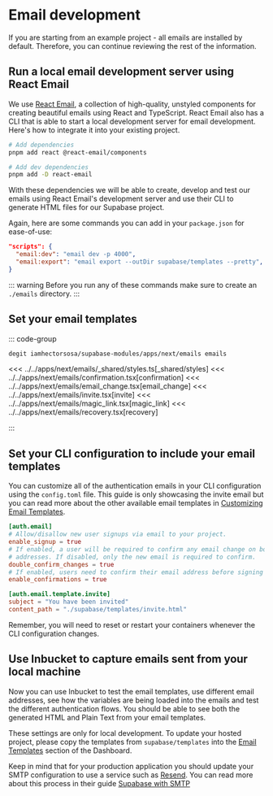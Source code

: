 # Email development

If you are starting from an example project - all emails are installed by default. Therefore, you can continue reviewing the rest of the information.

## Run a local email development server using React Email

We use [React Email](https://react.email/docs/cli), a collection of high-quality, unstyled components for creating beautiful emails using React and TypeScript. React Email also has a CLI that is able to start a local development server for email development. Here's how to integrate it into your existing project.

```bash
# Add dependencies
pnpm add react @react-email/components

# Add dev dependencies
pnpm add -D react-email
```

With these dependencies we will be able to create, develop and test our emails using React Email's development server and use their CLI to generate HTML files for our Supabase project.

Again, here are some commands you can add in your `package.json` for ease-of-use:

```json
"scripts": {
  "email:dev": "email dev -p 4000",
  "email:export": "email export --outDir supabase/templates --pretty",
}
```

::: warning
Before you run any of these commands make sure to create an `./emails` directory.
:::

## Set your email templates

::: code-group

```bash [Using degit]
degit iamhectorsosa/supabase-modules/apps/next/emails emails
```

<<< ../../apps/next/emails/_shared/styles.ts[_shared/styles]
<<< ../../apps/next/emails/confirmation.tsx[confirmation]
<<< ../../apps/next/emails/email_change.tsx[email_change]
<<< ../../apps/next/emails/invite.tsx[invite]
<<< ../../apps/next/emails/magic_link.tsx[magic_link]
<<< ../../apps/next/emails/recovery.tsx[recovery]

:::

## Set your CLI configuration to include your email templates

You can customize all of the authentication emails in your CLI configuration using the `config.toml` file. This guide is only showcasing the invite email but you can read more about the other available email templates in [Customizing Email Templates](https://supabase.com/docs/guides/cli/customizing-email-templates).

```toml
[auth.email]
# Allow/disallow new user signups via email to your project.
enable_signup = true
# If enabled, a user will be required to confirm any email change on both the old, and new email
# addresses. If disabled, only the new email is required to confirm.
double_confirm_changes = true
# If enabled, users need to confirm their email address before signing in.
enable_confirmations = true

[auth.email.template.invite]
subject = "You have been invited"
content_path = "./supabase/templates/invite.html"

```

Remember, you will need to reset or restart your containers whenever the CLI configuration changes.

## Use Inbucket to capture emails sent from your local machine

Now you can use Inbucket to test the email templates, use different email addresses, see how the variables are being loaded into the emails and test the different authentication flows. You should be able to see both the generated HTML and Plain Text from your email templates.

These settings are only for local development. To update your hosted project, please copy the templates from `supabase/templates` into the [Email Templates](https://arc.net/l/quote/kjchbwqk) section of the Dashboard.

Keep in mind that for your production application you should update your SMTP configuration to use a service such as [Resend](https://resend.com). You can read more about this process in their guide [Supabase with SMTP](https://resend.com/docs/send-with-supabase-smtp)
